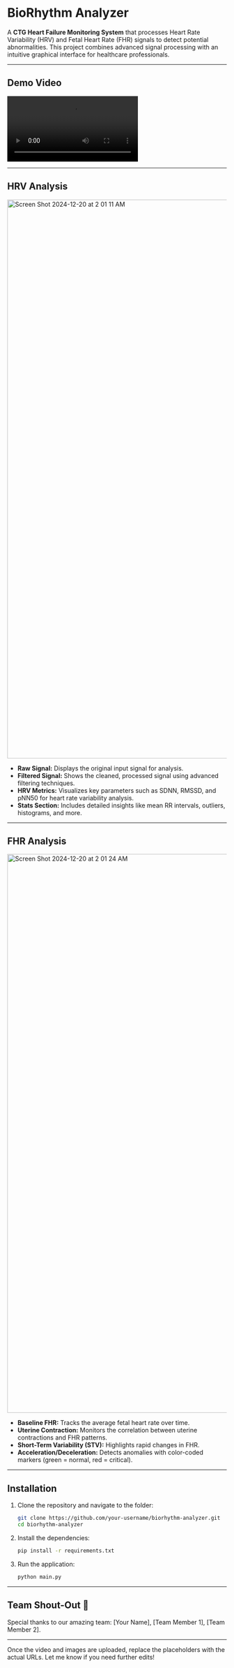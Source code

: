 # BioRhythm Analyzer

A **CTG Heart Failure Monitoring System** that processes Heart Rate Variability (HRV) and Fetal Heart Rate (FHR) signals to detect potential abnormalities. This project combines advanced signal processing with an intuitive graphical interface for healthcare professionals.

---

## Demo Video

<video src="https://github.com/user-attachments/assets/d093831c-66a5-4aaf-a55d-279eeb86a80f" controls="controls" style="max-width: 100%;"></video>

---


## HRV Analysis

<img width="1280" alt="Screen Shot 2024-12-20 at 2 01 11 AM" src="https://github.com/user-attachments/assets/6c8a327b-7ff4-43be-8d97-aa36962327a5" />

- **Raw Signal:** Displays the original input signal for analysis.  
- **Filtered Signal:** Shows the cleaned, processed signal using advanced filtering techniques.  
- **HRV Metrics:** Visualizes key parameters such as SDNN, RMSSD, and pNN50 for heart rate variability analysis.  
- **Stats Section:** Includes detailed insights like mean RR intervals, outliers, histograms, and more.

---

## FHR Analysis

<img width="1280" alt="Screen Shot 2024-12-20 at 2 01 24 AM" src="https://github.com/user-attachments/assets/6bd46dc6-fd48-4a2b-97da-89b56c0a47e7" />

- **Baseline FHR:** Tracks the average fetal heart rate over time.  
- **Uterine Contraction:** Monitors the correlation between uterine contractions and FHR patterns.  
- **Short-Term Variability (STV):** Highlights rapid changes in FHR.  
- **Acceleration/Deceleration:** Detects anomalies with color-coded markers (green = normal, red = critical).

---

## Installation

1. Clone the repository and navigate to the folder:  
   ```bash
   git clone https://github.com/your-username/biorhythm-analyzer.git  
   cd biorhythm-analyzer
   ```
2. Install the dependencies:  
   ```bash
   pip install -r requirements.txt
   ```
3. Run the application:  
   ```bash
   python main.py
   ```

---

## Team Shout-Out 🎉

Special thanks to our amazing team: [Your Name], [Team Member 1], [Team Member 2].  

---

Once the video and images are uploaded, replace the placeholders with the actual URLs. Let me know if you need further edits!
